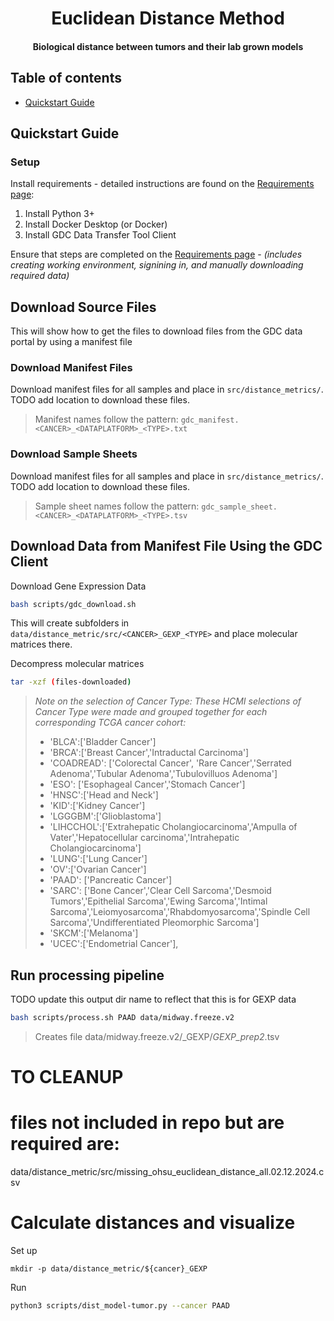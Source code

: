 <h1 align="center">Euclidean Distance Method</h1>
<h4 align="center">Biological distance between tumors and their lab grown models</h4>


## Table of contents
- [Quickstart Guide](#quickstart-guide)

## Quickstart Guide

### Setup

Install requirements - detailed instructions are found on the [Requirements page](doc/requirements.md):

1. Install Python 3+
2. Install Docker Desktop (or Docker)
4. Install GDC Data Transfer Tool Client

Ensure that steps are completed on the [Requirements page](doc/requirements.md) - *(includes creating working environment, signining in, and manually downloading required data)*

## Download Source Files

This will show how to get the files to download files from the GDC data portal by using a manifest file

### Download Manifest Files

Download manifest files for all samples and place in `src/distance_metrics/`. TODO add location to download these files.

> Manifest names follow the pattern: `gdc_manifest.<CANCER>_<DATAPLATFORM>_<TYPE>.txt`

### Download Sample Sheets

Download manifest files for all samples and place in `src/distance_metrics/`. TODO add location to download these files.

> Sample sheet names follow the pattern: `gdc_sample_sheet.<CANCER>_<DATAPLATFORM>_<TYPE>.tsv`

## Download Data from Manifest File Using the GDC Client
Download Gene Expression Data
```bash
bash scripts/gdc_download.sh
```

This will create subfolders in `data/distance_metric/src/<CANCER>_GEXP_<TYPE>` and place molecular matrices there.

Decompress molecular matrices
```bash
tar -xzf (files-downloaded)
```

> *Note on the selection of Cancer Type: These HCMI selections of Cancer Type were made and grouped together for each corresponding TCGA cancer cohort:*
>
> + 'BLCA':['Bladder Cancer']
> + 'BRCA':['Breast Cancer','Intraductal Carcinoma']
> + 'COADREAD': ['Colorectal Cancer', 'Rare Cancer','Serrated Adenoma','Tubular Adenoma','Tubulovilluos Adenoma']
> + 'ESO': ['Esophageal Cancer','Stomach Cancer']
> + 'HNSC':['Head and Neck']
> + 'KID':['Kidney Cancer']
> + 'LGGGBM':['Glioblastoma']
> + 'LIHCCHOL':['Extrahepatic Cholangiocarcinoma','Ampulla of Vater','Hepatocellular carcinoma','Intrahepatic Cholangiocarcinoma']
> + 'LUNG':['Lung Cancer']
> + 'OV':['Ovarian Cancer']
> + 'PAAD': ['Pancreatic Cancer']
> + 'SARC': ['Bone Cancer','Clear Cell Sarcoma','Desmoid Tumors','Epithelial Sarcoma','Ewing Sarcoma','Intimal Sarcoma','Leiomyosarcoma','Rhabdomyosarcoma','Spindle Cell Sarcoma','Undifferentiated Pleomorphic Sarcoma']
> + 'SKCM':['Melanoma']
> + 'UCEC':['Endometrial Cancer'],


## Run processing pipeline
 TODO update this output dir name to reflect that this is for GEXP data
```bash
bash scripts/process.sh PAAD data/midway.freeze.v2
```

> Creates file data/midway.freeze.v2/<CANCER>_GEXP/<CANCER>_GEXP_prep2_<TYPE>.tsv






















# TO CLEANUP
# files not included in repo but are required are:
data/distance_metric/src/missing_ohsu_euclidean_distance_all.02.12.2024.csv

# Calculate distances and visualize
Set up
```
mkdir -p data/distance_metric/${cancer}_GEXP
```

Run
```bash
python3 scripts/dist_model-tumor.py --cancer PAAD
```